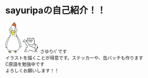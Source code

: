 # sayuripaの自己紹介！！
 <img src="simosawa.jpg" width="10%"/>
 <img src="pomeko.jpg" width="10%"/>
さゆりﾊﾟです
<br>
イラストを描くことが得意です。ステッカーや、缶バッチも作ります
<br>
C原語を勉強中です
<br>
よろしくお願いします！！


